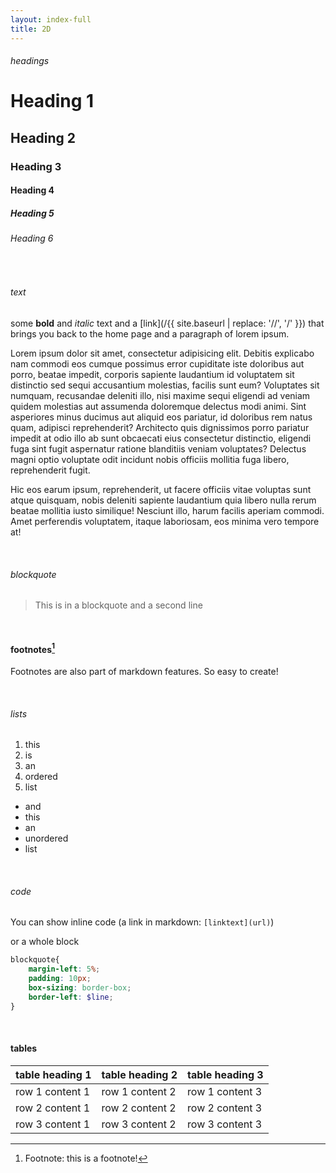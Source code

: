 ```yaml
---
layout: index-full
title: 2D
---
```

###### headings

# Heading 1

## Heading 2

### Heading 3

#### Heading 4

##### Heading 5

###### Heading 6

<br>

###### text

some **bold** and _italic_ text and a [link](/{{ site.baseurl | replace: '//', '/' }}) that brings you back to the home page and a paragraph of lorem ipsum.

Lorem ipsum dolor sit amet, consectetur adipisicing elit. Debitis explicabo nam commodi eos cumque possimus error cupiditate iste doloribus aut porro, beatae impedit, corporis sapiente laudantium id voluptatem sit distinctio sed sequi accusantium molestias, facilis sunt eum? Voluptates sit numquam, recusandae deleniti illo, nisi maxime sequi eligendi ad veniam quidem molestias aut assumenda doloremque delectus modi animi. Sint asperiores minus ducimus aut aliquid eos pariatur, id doloribus rem natus quam, adipisci reprehenderit? Architecto quis dignissimos porro pariatur impedit at odio illo ab sunt obcaecati eius consectetur distinctio, eligendi fuga sint fugit aspernatur ratione blanditiis veniam voluptates? Delectus magni optio voluptate odit incidunt nobis officiis mollitia fuga libero, reprehenderit fugit. 

Hic eos earum ipsum, reprehenderit, ut facere officiis vitae voluptas sunt atque quisquam, nobis deleniti sapiente laudantium quia libero nulla rerum beatae mollitia iusto similique! Nesciunt illo, harum facilis aperiam commodi. Amet perferendis voluptatem, itaque laboriosam, eos minima vero tempore at!

<br>

###### blockquote 

> This is in a blockquote
  and a second line

<br>

#### footnotes[^1]
[^1]: Footnote: this is a footnote!

Footnotes are also part of markdown features. So easy to create!

<br>

###### lists
1. this
1. is
1. an
1. ordered
1. list

* and
* this
* an
* unordered
* list

<br>

###### code
You can show inline code (a link in markdown: `[linktext](url)`)

or a whole block

``` scss
blockquote{
    margin-left: 5%;
    padding: 10px;
    box-sizing: border-box;
    border-left: $line;
}
```
<br>

#### tables

| table heading 1  |  table heading 2  |  table heading 3  |
|---|---|---|
| row 1 content 1  | row 1 content 2  | row 1 content 3  |
| row 2 content 1  | row 2 content 2  | row 2 content 3  |
| row 3 content 1  | row 3 content 2  | row 3 content 3  |
